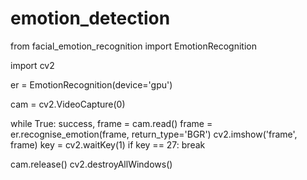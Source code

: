 # emotion_detection

from facial_emotion_recognition import EmotionRecognition

import cv2

er = EmotionRecognition(device='gpu')

cam = cv2.VideoCapture(0)

while True:
    success, frame = cam.read()
    frame = er.recognise_emotion(frame, return_type='BGR')
    cv2.imshow('frame', frame)
    key = cv2.waitKey(1)
    if key == 27:
        break
        
cam.release()
cv2.destroyAllWindows()
